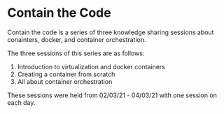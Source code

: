 # Contain the Code

Contain the code is a series of three knowledge sharing sessions about conainters,
docker, and container orchestration.

The three sessions of this series are as follows:

1. Introduction to virtualization and docker containers
2. Creating a container from scratch
3. All about container orchestration

These sessions were held from 02/03/21 - 04/03/21 with one session on each day.
